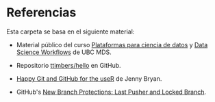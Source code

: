 # Referencias

Esta carpeta se basa en el siguiente material:

- Material público del curso [Plataformas para ciencia de datos](https://github.com/UBC-MDS/DSCI_521_platforms-dsci) y [Data Science Workflows](https://github.com/UBC-MDS/DSCI_522_dsci-workflows) de UBC MDS.

- Repositorio [ttimbers/hello](https://github.com/ttimbers/hello) en GitHub.  

- [Happy Git and GitHub for the useR](https://happygitwithr.com/index.html) de Jenny Bryan.  

- GitHub's [New Branch Protections: Last Pusher and Locked Branch](https://github.blog/changelog/2022-10-20-new-branch-protections-last-pusher-and-locked-branch/).  
